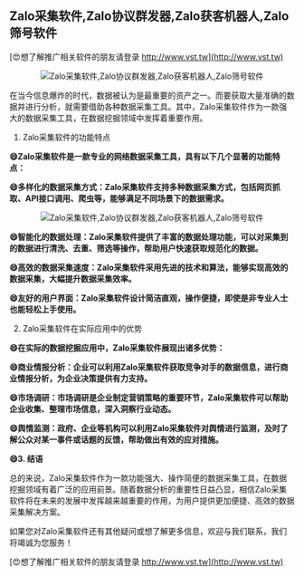 ## **Zalo采集软件,Zalo协议群发器,Zalo获客机器人,Zalo筛号软件**

[😍想了解推广相关软件的朋友请登录 http://www.vst.tw](http://www.vst.tw)

 <center><img src="https://vst.tw/MP4/tuiguang/png/2.png" alt="Zalo采集软件,Zalo协议群发器,Zalo获客机器人,Zalo筛号软件"></center>

在当今信息爆炸的时代，数据被认为是最重要的资产之一。而要获取大量准确的数据并进行分析，就需要借助各种数据采集工具。其中，Zalo采集软件作为一款强大的数据采集工具，在数据挖掘领域中发挥着重要作用。

1. Zalo采集软件的功能特点

**😄Zalo采集软件是一款专业的网络数据采集工具，具有以下几个显著的功能特点：**

**😄多样化的数据采集方式：Zalo采集软件支持多种数据采集方式，包括网页抓取、API接口调用、爬虫等，能够满足不同场景下的数据需求。**

 <center><img src="https://vst.tw/MP4/tuiguang/png/7.png" alt="Zalo采集软件,Zalo协议群发器,Zalo获客机器人,Zalo筛号软件"></center>

**😄智能化的数据处理：Zalo采集软件提供了丰富的数据处理功能，可以对采集到的数据进行清洗、去重、筛选等操作，帮助用户快速获取规范化的数据。**

**😄高效的数据采集速度：Zalo采集软件采用先进的技术和算法，能够实现高效的数据采集，大幅提升数据采集效率。**

**😄友好的用户界面：Zalo采集软件设计简洁直观，操作便捷，即使是非专业人士也能轻松上手使用。**

2. Zalo采集软件在实际应用中的优势

**😄在实际的数据挖掘应用中，Zalo采集软件展现出诸多优势：**

**😄商业情报分析：企业可以利用Zalo采集软件获取竞争对手的数据信息，进行商业情报分析，为企业决策提供有力支持。**

**😄市场调研：市场调研是企业制定营销策略的重要环节，Zalo采集软件可以帮助企业收集、整理市场信息，深入洞察行业动态。**

**😄舆情监测：政府、企业等机构可以利用Zalo采集软件对舆情进行监测，及时了解公众对某一事件或话题的反馈，帮助做出有效的应对措施。**

**😄3. 结语**

总的来说，Zalo采集软件作为一款功能强大、操作简便的数据采集工具，在数据挖掘领域有着广泛的应用前景。随着数据分析的重要性日益凸显，相信Zalo采集软件将在未来的发展中发挥越来越重要的作用，为用户提供更加便捷、高效的数据采集解决方案。

如果您对Zalo采集软件还有其他疑问或想了解更多信息，欢迎与我们联系，我们将竭诚为您服务！

[😍想了解推广相关软件的朋友请登录 http://www.vst.tw](http://www.vst.tw)



